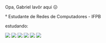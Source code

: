 Opa, Gabriel lavôr aqui 😖

° Estudante de Redes de Computadores - IFPB

estudando:

![](https://img.shields.io/badge/Python-14354C?style=for-the-badge&logo=python&logoColor=white)
![](https://img.shields.io/badge/Shell_Script-121011?style=for-the-badge&logo=gnu-bash&logoColor=white)
![](https://img.shields.io/badge/docker-257bd6?style=for-the-badge&logo=docker&logoColor=white)
![](https://img.shields.io/badge/HTML-239120?style=for-the-badge&logo=html5&logoColor=white)
![](https://img.shields.io/badge/CSS-239120?&style=for-the-badge&logo=css3&logoColor=white)
![](https://img.shields.io/badge/JavaScript-F7DF1E?style=for-the-badge&logo=javascript&logoColor=black)
